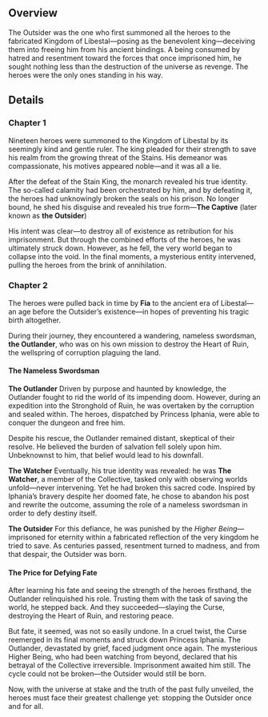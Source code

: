 <!-- title: The Outsider -->
<!-- quote: My vengeance is only beginning!  -->
<!-- chapters: 0, 1 -->
<!-- images: (The Libestal King, a guise of the Outsider), (The battle against The Captive), (The Outlander's appearance), (First meeting with the Outlander), (The Outlander's final moments before judgement)  -->
<!-- model: false -->

## Overview

The Outsider was the one who first summoned all the heroes to the fabricated Kingdom of Libestal—posing as the benevolent king—deceiving them into freeing him from his ancient bindings. A being consumed by hatred and resentment toward the forces that once imprisoned him, he sought nothing less than the destruction of the universe as revenge. The heroes were the only ones standing in his way.

## Details

### Chapter 1

Nineteen heroes were summoned to the Kingdom of Libestal by its seemingly kind and gentle ruler. The king pleaded for their strength to save his realm from the growing threat of the Stains. His demeanor was compassionate, his motives appeared noble—and it was all a lie.

After the defeat of the Stain King, the monarch revealed his true identity. The so-called calamity had been orchestrated by him, and by defeating it, the heroes had unknowingly broken the seals on his prison. No longer bound, he shed his disguise and revealed his true form—**The Captive** (later known as **the Outsider**)

His intent was clear—to destroy all of existence as retribution for his imprisonment. But through the combined efforts of the heroes, he was ultimately struck down. However, as he fell, the very world began to collapse into the void. In the final moments, a mysterious entity intervened, pulling the heroes from the brink of annihilation.

### Chapter 2

The heroes were pulled back in time by **Fia** to the ancient era of Libestal—an age before the Outsider’s existence—in hopes of preventing his tragic birth altogether.

During their journey, they encountered a wandering, nameless swordsman, **the Outlander**, who was on his own mission to destroy the Heart of Ruin, the wellspring of corruption plaguing the land.

#### The Nameless Swordsman

**The Outlander**
Driven by purpose and haunted by knowledge, the Outlander fought to rid the world of its impending doom. However, during an expedition into the Stronghold of Ruin, he was overtaken by the corruption and sealed within. The heroes, dispatched by Princess Iphania, were able to conquer the dungeon and free him.

Despite his rescue, the Outlander remained distant, skeptical of their resolve. He believed the burden of salvation fell solely upon him. Unbeknownst to him, that belief would lead to his downfall.

**The Watcher**
Eventually, his true identity was revealed: he was **The Watcher**, a member of the Collective, tasked only with observing worlds unfold—never intervening. Yet he had broken this sacred code. Inspired by Iphania’s bravery despite her doomed fate, he chose to abandon his post and rewrite the outcome, assuming the role of a nameless swordsman in order to defy destiny itself.

**The Outsider**
For this defiance, he was punished by the _Higher Being_—imprisoned for eternity within a fabricated reflection of the very kingdom he tried to save. As centuries passed, resentment turned to madness, and from that despair, the Outsider was born.

#### The Price for Defying Fate

After learning his fate and seeing the strength of the heroes firsthand, the Outlander relinquished his role. Trusting them with the task of saving the world, he stepped back. And they succeeded—slaying the Curse, destroying the Heart of Ruin, and restoring peace.

But fate, it seemed, was not so easily undone. In a cruel twist, the Curse reemerged in its final moments and struck down Princess Iphania. The Outlander, devastated by grief, faced judgment once again. The mysterious Higher Being, who had been watching from beyond, declared that his betrayal of the Collective irreversible. Imprisonment awaited him still. The cycle could not be broken—the Outsider would still be born.

Now, with the universe at stake and the truth of the past fully unveiled, the heroes must face their greatest challenge yet: stopping the Outsider once and for all.
